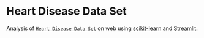 # Heart Disease Data Set
Analysis of [`Heart Disease Data Set`](https://archive.ics.uci.edu/ml/datasets/Heart+Disease) on web using [scikit-learn](https://scikit-learn.org/stable/) and [Streamlit](https://www.streamlit.io).
